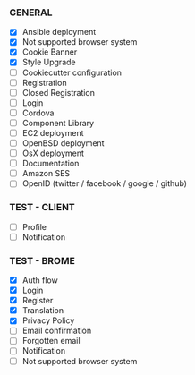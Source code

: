 ### GENERAL

- [x] Ansible deployment
- [x] Not supported browser system
- [x] Cookie Banner
- [x] Style Upgrade
- [ ] Cookiecutter configuration
 - [ ] Registration
 - [ ] Closed Registration
 - [ ] Login
 - [ ] Cordova
 - [ ] Component Library
- [ ] EC2 deployment
- [ ] OpenBSD deployment
- [ ] OsX deployment
- [ ] Documentation
- [ ] Amazon SES
- [ ] OpenID (twitter / facebook / google / github)

### TEST - CLIENT

- [ ] Profile
- [ ] Notification

### TEST - BROME

- [x] Auth flow
- [x] Login
- [x] Register
- [x] Translation
- [x] Privacy Policy
- [ ] Email confirmation
- [ ] Forgotten email
- [ ] Notification
- [ ] Not supported browser system
